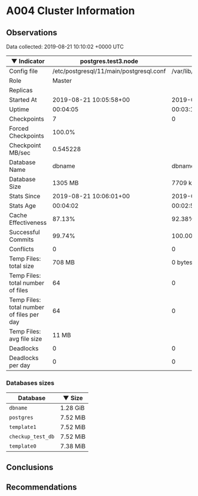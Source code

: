 # A004 Cluster Information #

## Observations ##
Data collected: 2019-08-21 10:10:02 +0000 UTC  

|&#9660;&nbsp;Indicator | postgres.test3.node | postgres.test1.node | postgres.test2.node |
|--------|-------|-------- |-------- |
|Config file |/etc/postgresql/11/main/postgresql.conf|/var/lib/postgresql/11/data1/postgresql.conf|/var/lib/postgresql/11/data2/postgresql.conf|
|Role |Master|<no value>|<no value>|
|Replicas ||<no value>|<no value>|
|Started At |2019-08-21&nbsp;10:05:58+00|2019-08-21 10:06:05+00|2019-08-21 10:06:09+00|
|Uptime |00:04:05|00:03:11|00:03:26|
|Checkpoints |7|0|0|
|Forced Checkpoints |100.0%|<no value>|<no value>|
|Checkpoint MB/sec |0.545228|<no value>|<no value>|
|Database Name |dbname|dbname|dbname|
|Database Size |1305&nbsp;MB|7709 kB|7709 kB|
|Stats Since |2019-08-21&nbsp;10:06:01+00|2019-08-21 10:06:17+00|2019-08-21 10:06:17+00|
|Stats Age |00:04:02|00:02:59|00:03:19|
|Cache Effectiveness |87.13%|92.38%|92.38%|
|Successful Commits |99.74%|100.00%|100.00%|
|Conflicts |0|0|0|
|Temp Files: total size |708&nbsp;MB|0 bytes|0 bytes|
|Temp Files: total number of files |64|0|0|
|Temp Files: total number of files per day |64|0|0|
|Temp Files: avg file size |11&nbsp;MB|<no value>|<no value>|
|Deadlocks |0|0|0|
|Deadlocks per day |0|0|0|


### Databases sizes ###

| Database | &#9660;&nbsp;Size |
|----------|--------|
| `dbname` | 1.28&nbsp;GiB |
| `postgres` | 7.52&nbsp;MiB |
| `template1` | 7.52&nbsp;MiB |
| `checkup_test_db` | 7.52&nbsp;MiB |
| `template0` | 7.38&nbsp;MiB |


## Conclusions ##


## Recommendations ##

